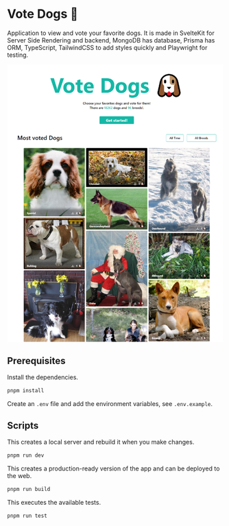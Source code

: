 # Vote Dogs 🐶

Application to view and vote your favorite dogs. It is made in SvelteKit for Server Side Rendering and backend, MongoDB has database, Prisma has ORM, TypeScript, TailwindCSS to add styles quickly and Playwright for testing.

![Screenshot](./screenshot.png)

## Prerequisites

Install the dependencies.

```bash
pnpm install
```

Create an `.env` file and add the environment variables, see `.env.example`.

## Scripts

This creates a local server and rebuild it when you make changes.

```bash
pnpm run dev
```

This creates a production-ready version of the app and can be deployed to the web.

```bash
pnpm run build
```

This executes the available tests.

```bash
pnpm run test
```
